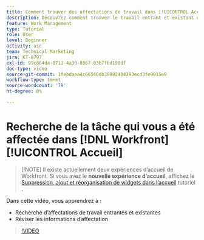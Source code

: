 ```yaml
---
title: Comment trouver des affectations de travail dans [!UICONTROL Accueil]
description: Découvrez comment trouver le travail entrant et existant qui vous est assigné dans [!UICONTROL  ]. Examinez ensuite les informations d’affectation.
feature: Work Management
type: Tutorial
role: User
level: Beginner
activity: use
team: Technical Marketing
jira: KT-8797
exl-id: 99c864da-0711-4a30-8067-03b7fbd198df
doc-type: video
source-git-commit: 1febdaea4c66540db39882404293ecd3fe9015e9
workflow-type: tm+mt
source-wordcount: '79'
ht-degree: 0%

---
```


# Recherche de la tâche qui vous a été affectée dans [!DNL Workfront] [!UICONTROL Accueil]


>[!NOTE] Il existe actuellement deux expériences d’accueil de Workfront. Si vous avez le <b>nouvelle expérience d’accueil</b>, affichez le [Suppression, ajout et réorganisation de widgets dans l’accueil](https://experienceleague.adobe.com/docs/workfront-learn/tutorials-workfront/home/remove-add-and-rearrange-widgets.html?lang=en) tutoriel .


Dans cette vidéo, vous apprendrez à :

* Recherche d’affectations de travail entrantes et existantes
* Réviser les informations d’affectation

>[!VIDEO](https://video.tv.adobe.com/v/335098/?quality=12&learn=on)
